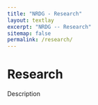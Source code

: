 ```yaml
---
title: "NRDG - Research"
layout: textlay
excerpt: "NRDG -- Research"
sitemap: false
permalink: /research/
---
```


# Research

Description


<!-- This is how/where to put in images>
<!--![]({{ site.url }}{{ site.baseurl }}/images/respic/layers_real.jpg){: style="width: 300px; float: right; border: 10px"}-->
